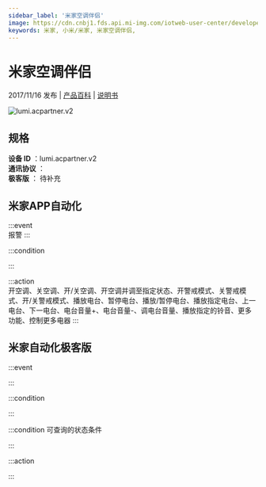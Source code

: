 ```yaml
---
sidebar_label: '米家空调伴侣'
image: https://cdn.cnbj1.fds.api.mi-img.com/iotweb-user-center/developer_1679058350937q80y9sj3.png?GalaxyAccessKeyId=AKVGLQWBOVIRQ3XLEW&Expires=9223372036854775807&Signature=sLdgN1JlVWXm1SYLqmixutA4m2U=
keywords: 米家, 小米/米家, 米家空调伴侣, 
---
```

# 米家空调伴侣

2017/11/16 发布 | [产品百科](https://home.mi.com/webapp/content/baike/product/index.html?model=lumi.acpartner.v2/) | [说明书](https://home.mi.com/views/introduction.html?model=lumi.acpartner.v2&region=cn)

![lumi.acpartner.v2](https://cdn.cnbj1.fds.api.mi-img.com/iotweb-user-center/developer_1679058350937q80y9sj3.png?GalaxyAccessKeyId=AKVGLQWBOVIRQ3XLEW&Expires=9223372036854775807&Signature=sLdgN1JlVWXm1SYLqmixutA4m2U=)

## 规格  
> 
**设备 ID** ：lumi.acpartner.v2  
**通讯协议** ：  
**极客版**  ： 待补充 


## 米家APP自动化  

:::event  
报警
:::

:::condition  

:::

:::action   
开空调、关空调、开/关空调、开空调并调至指定状态、开警戒模式、关警戒模式、开/关警戒模式、播放电台、暂停电台、播放/暂停电台、播放指定电台、上一电台、下一电台、电台音量+、电台音量-、调电台音量、播放指定的铃音、更多功能、控制更多电器
:::

## 米家自动化极客版  

:::event  

:::

:::condition  

:::

:::condition 可查询的状态条件  

:::

:::action  

:::

        
